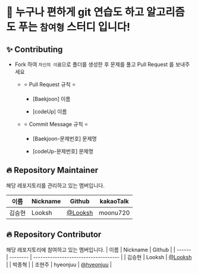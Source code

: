 # 👋 누구나 편하게 git 연습도 하고 알고리즘도 푸는 `참여형` 스터디 입니다!

## ✨ Contributing

- Fork 하여 `자신의 이름`으로 폴더를 생성한 후 문제를 풀고 Pull Request 를 보내주세요

  - ⭐ Pull Request 규칙 ⭐

    - [Baekjoon] 이름

    - [codeUp] 이름

  - ⭐ Commit Message 규칙 ⭐

    - [Baekjoon-문제번호] 문제명

    - [codeUp-문제번호] 문제명

## 🔥 Repository Maintainer

해당 레포지토리를 관리하고 있는 멤버입니다.

| 이름   | Nickname | Github                               | kakaoTalk |
| ------ | -------- | ------------------------------------ | --------- |
| 김승현 | Looksh   | [@Looksh](https://github.com/Looksh) | moonu720  |

## 🔥 Repository Contributor

해당 레포지토리에 참여하고 있는 멤버입니다.
| 이름 | Nickname | Github |
| ------ | -------- | ------------------------------------ |
| 김승현 | Looksh | [@Looksh](https://github.com/Looksh) |
| 박종혁 |
| 조현주 | hyeonjuu | [@hyeonjuu](https://github.com/hyeonjuu) |
